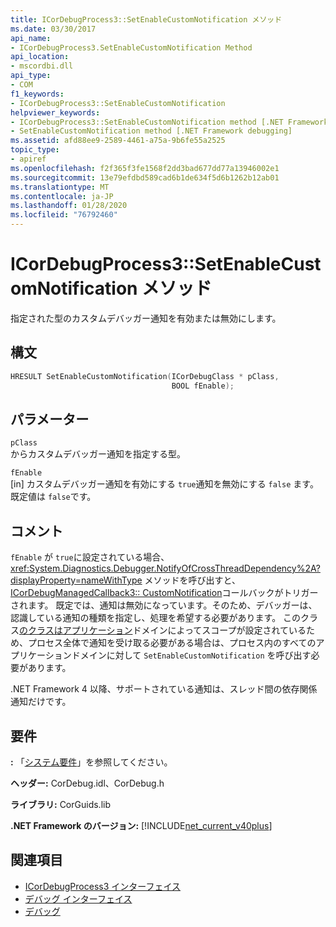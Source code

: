 ```yaml
---
title: ICorDebugProcess3::SetEnableCustomNotification メソッド
ms.date: 03/30/2017
api_name:
- ICorDebugProcess3.SetEnableCustomNotification Method
api_location:
- mscordbi.dll
api_type:
- COM
f1_keywords:
- ICorDebugProcess3::SetEnableCustomNotification
helpviewer_keywords:
- ICorDebugProcess3::SetEnableCustomNotification method [.NET Framework debugging]
- SetEnableCustomNotification method [.NET Framework debugging]
ms.assetid: afd88ee9-2589-4461-a75a-9b6fe55a2525
topic_type:
- apiref
ms.openlocfilehash: f2f365f3fe1568f2dd3bad677dd77a13946002e1
ms.sourcegitcommit: 13e79efdbd589cad6b1de634f5d6b1262b12ab01
ms.translationtype: MT
ms.contentlocale: ja-JP
ms.lasthandoff: 01/28/2020
ms.locfileid: "76792460"
---
```

# <a name="icordebugprocess3setenablecustomnotification-method"></a>ICorDebugProcess3::SetEnableCustomNotification メソッド
指定された型のカスタムデバッガー通知を有効または無効にします。  
  
## <a name="syntax"></a>構文  
  
```cpp  
HRESULT SetEnableCustomNotification(ICorDebugClass * pClass,  
                                    BOOL fEnable);  
```  
  
## <a name="parameters"></a>パラメーター  
 `pClass`  
 からカスタムデバッガー通知を指定する型。  
  
 `fEnable`  
 [in] カスタムデバッガー通知を有効にする `true`通知を無効にする `false` ます。 既定値は `false`です。  
  
## <a name="remarks"></a>コメント  
 `fEnable` が `true`に設定されている場合、<xref:System.Diagnostics.Debugger.NotifyOfCrossThreadDependency%2A?displayProperty=nameWithType> メソッドを呼び出すと、 [ICorDebugManagedCallback3:: CustomNotification](icordebugmanagedcallback3-customnotification-method.md)コールバックがトリガーされます。 既定では、通知は無効になっています。そのため、デバッガーは、認識している通知の種類を指定し、処理を希望する必要があります。 このクラス[のクラスはアプリケーション](icordebug-interface.md)ドメインによってスコープが設定されているため、プロセス全体で通知を受け取る必要がある場合は、プロセス内のすべてのアプリケーションドメインに対して `SetEnableCustomNotification` を呼び出す必要があります。  
  
 .NET Framework 4 以降、サポートされている通知は、スレッド間の依存関係通知だけです。  
  
## <a name="requirements"></a>要件  
 **:** 「[システム要件](../../../../docs/framework/get-started/system-requirements.md)」を参照してください。  
  
 **ヘッダー:** CorDebug.idl、CorDebug.h  
  
 **ライブラリ:** CorGuids.lib  
  
 **.NET Framework のバージョン:** [!INCLUDE[net_current_v40plus](../../../../includes/net-current-v40plus-md.md)]  
  
## <a name="see-also"></a>関連項目

- [ICorDebugProcess3 インターフェイス](icordebugprocess3-interface.md)
- [デバッグ インターフェイス](debugging-interfaces.md)
- [デバッグ](index.md)
